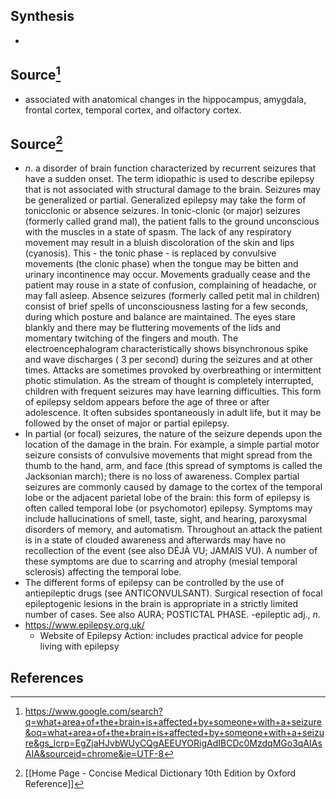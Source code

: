 ## Synthesis
- 
## Source[^1]
- associated with anatomical changes in the hippocampus, amygdala, frontal cortex, temporal cortex, and olfactory cortex.
## Source[^2]
- $n$. a disorder of brain function characterized by recurrent seizures that have a sudden onset. The term idiopathic is used to describe epilepsy that is not associated with structural damage to the brain. Seizures may be generalized or partial. Generalized epilepsy may take the form of tonicclonic or absence seizures. In tonic-clonic (or major) seizures (formerly called grand mal), the patient falls to the ground unconscious with the muscles in a state of spasm. The lack of any respiratory movement may result in a bluish discoloration of the skin and lips (cyanosis). This - the tonic phase - is replaced by convulsive movements (the clonic phase) when the tongue may be bitten and urinary incontinence may occur. Movements gradually cease and the patient may rouse in a state of confusion, complaining of headache, or may fall asleep. Absence seizures (formerly called petit mal in children) consist of brief spells of unconsciousness lasting for a few seconds, during which posture and balance are maintained. The eyes stare blankly and there may be fluttering movements of the lids and momentary twitching of the fingers and mouth. The electroencephalogram characteristically shows bisynchronous spike and wave discharges ( 3 per second) during the seizures and at other times. Attacks are sometimes provoked by overbreathing or intermittent photic stimulation. As the stream of thought is completely interrupted, children with frequent seizures may have learning difficulties. This form of epilepsy seldom appears before the age of three or after adolescence. It often subsides spontaneously in adult life, but it may be followed by the onset of major or partial epilepsy. 
- In partial (or focal) seizures, the nature of the seizure depends upon the location of the damage in the brain. For example, a simple partial motor seizure consists of convulsive movements that might spread from the thumb to the hand, arm, and face (this spread of symptoms is called the Jacksonian march); there is no loss of awareness. Complex partial seizures are commonly caused by damage to the cortex of the temporal lobe or the adjacent parietal lobe of the brain: this form of epilepsy is often called temporal lobe (or psychomotor) epilepsy. Symptoms may include hallucinations of smell, taste, sight, and hearing, paroxysmal disorders of memory, and automatism. Throughout an attack the patient is in a state of clouded awareness and afterwards may have no recollection of the event (see also DÉJÀ VU; JAMAIS VU). A number of these symptoms are due to scarring and atrophy (mesial temporal sclerosis) affecting the temporal lobe.
- The different forms of epilepsy can be controlled by the use of antiepileptic drugs (see ANTICONVULSANT). Surgical resection of focal epileptogenic lesions in the brain is appropriate in a strictly limited number of cases. See also AURA; POSTICTAL PHASE. -epileptic adj., $n$.
- https://www.epilepsy.org.uk/
	- Website of Epilepsy Action: includes practical advice for people living with epilepsy
## References

[^1]: https://www.google.com/search?q=what+area+of+the+brain+is+affected+by+someone+with+a+seizure&oq=what+area+of+the+brain+is+affected+by+someone+with+a+seizure&gs_lcrp=EgZjaHJvbWUyCQgAEEUYORigAdIBCDc0MzdqMGo3qAIAsAIA&sourceid=chrome&ie=UTF-8
[^2]: [[Home Page - Concise Medical Dictionary 10th Edition by Oxford Reference]]
